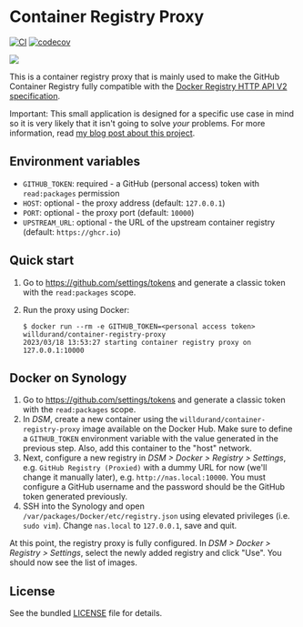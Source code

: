 # Container Registry Proxy

[![CI](https://github.com/willdurand/container-registry-proxy/actions/workflows/ci.yml/badge.svg?branch=main)](https://github.com/willdurand/container-registry-proxy/actions/workflows/ci.yml) [![codecov](https://codecov.io/gh/willdurand/container-registry-proxy/branch/main/graph/badge.svg?token=9O93HU5N9H)](https://codecov.io/gh/willdurand/container-registry-proxy)

![](https://williamdurand.fr/images/posts/2023/03/container-registry-proxy.webp)

This is a container registry proxy that is mainly used to make the GitHub
Container Registry fully compatible with the [Docker Registry HTTP API V2
specification][http-api].

Important: This small application is designed for a specific use case in mind so
it is very likely that it isn't going to solve _your_ problems. For more information,
read [my blog post about this project][blogpost].

## Environment variables

- `GITHUB_TOKEN`: required - a GitHub (personal access) token with `read:packages` permission
- `HOST`: optional - the proxy address (default: `127.0.0.1`)
- `PORT`: optional - the proxy port (default: `10000`)
- `UPSTREAM_URL`: optional - the URL of the upstream container registry (default: `https://ghcr.io`)

## Quick start

1. Go to https://github.com/settings/tokens and generate a classic token with
   the `read:packages` scope.
2. Run the proxy using Docker:

   ```
   $ docker run --rm -e GITHUB_TOKEN=<personal access token> willdurand/container-registry-proxy
   2023/03/18 13:53:27 starting container registry proxy on 127.0.0.1:10000
   ```

## Docker on Synology

1. Go to https://github.com/settings/tokens and generate a classic token with
   the `read:packages` scope.
2. In _DSM_, create a new container using the `willdurand/container-registry-proxy`
   image available on the Docker Hub. Make sure to define a `GITHUB_TOKEN`
   environment variable with the value generated in the previous step. Also, add
   this container to the "host" network.
3. Next, configure a new registry in _DSM > Docker > Registry > Settings_, e.g.
   `GitHub Registry (Proxied)` with a dummy URL for now (we'll change it
   manually later), e.g. `http://nas.local:10000`. You must configure a GitHub
   username and the password should be the GitHub token generated previously.
4. SSH into the Synology and open `/var/packages/Docker/etc/registry.json` using
   elevated privileges (i.e. `sudo vim`). Change `nas.local` to `127.0.0.1`,
   save and quit.

At this point, the registry proxy is fully configured. In _DSM > Docker >
Registry > Settings_, select the newly added registry and click "Use". You
should now see the list of images.

## License

See the bundled [LICENSE](./LICENSE) file for details.

[http-api]: https://docs.docker.com/registry/spec/api/
[blogpost]: https://williamdurand.fr/2023/03/18/github-container-registry-proxy-and-synology/
